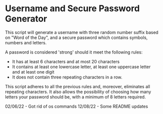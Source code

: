 # Username and Secure Password Generator

This script will generate a username with three random number suffix based on "Word of the Day", and a secure password which contains symbols, numbers and letters.

A password is considered 'strong' should it meet the following rules:

- It has at least 6 characters and at most 20 characters
- It contains at least one lowercase letter, at least one uppercase letter and at least one digit
- It does not contain three repeating characters in a row.

This script adheres to all the previous rules and, moreover, eliminates all repeating characters. It also allows the possibility of choosing how many letters your password should be, with a minimum of 8 letters required.

02/06/22 - Got rid of os commands
12/08/22 - Some README updates

